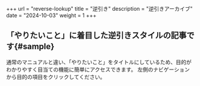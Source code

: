 +++
url = "reverse-lookup"
title = "逆引き"
description = "逆引きアーカイブ"
date = "2024-10-03"
weight = 1
+++

## 「やりたいこと」に着目した逆引きスタイルの記事です{#sample}

通常のマニュアルと違い、「やりたいこと」をタイトルにしているため、目的がわかりやすく目当ての機能に簡単にアクセスできます。
左側のナビゲーションから目的の項目をクリックしてください。
